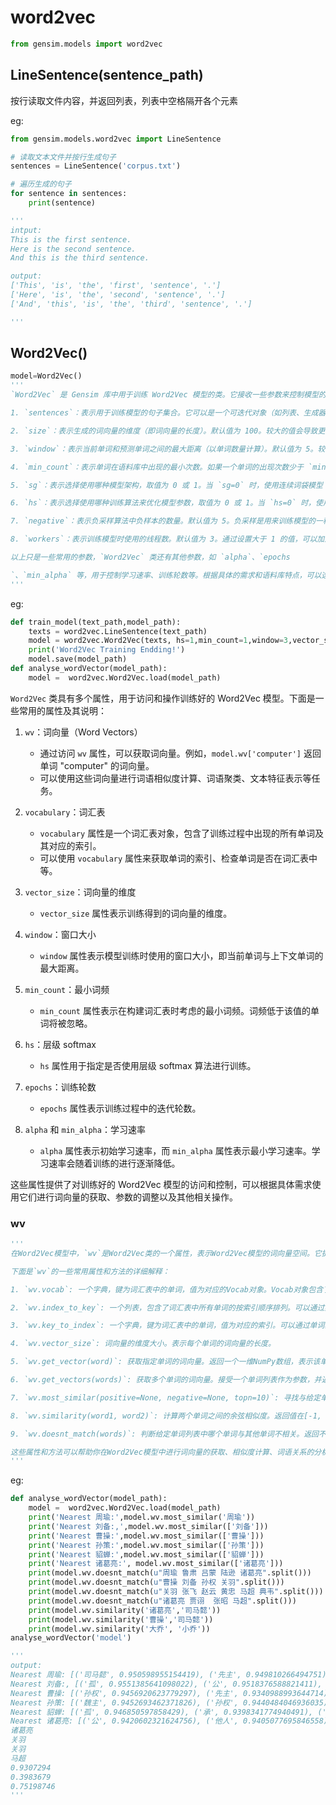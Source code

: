 # word2vec

```python
from gensim.models import word2vec
```

## LineSentence(sentence_path)

按行读取文件内容，并返回列表，列表中空格隔开各个元素

eg:

```python
from gensim.models.word2vec import LineSentence

# 读取文本文件并按行生成句子
sentences = LineSentence('corpus.txt')

# 遍历生成的句子
for sentence in sentences:
    print(sentence)

'''
intput:
This is the first sentence.
Here is the second sentence.
And this is the third sentence.

output:
['This', 'is', 'the', 'first', 'sentence', '.']
['Here', 'is', 'the', 'second', 'sentence', '.']
['And', 'this', 'is', 'the', 'third', 'sentence', '.']

'''
```

## Word2Vec()

```python
model=Word2Vec()
'''
`Word2Vec` 是 Gensim 库中用于训练 Word2Vec 模型的类。它接收一些参数来控制模型的训练过程和性能。下面是对一些常用参数的详细解释：

1. `sentences`：表示用于训练模型的句子集合。它可以是一个可迭代对象（如列表、生成器），每个元素是一个句子（以单词列表的形式表示）。句子集合可以通过 `LineSentence` 等方法生成。

2. `size`：表示生成的词向量的维度（即词向量的长度）。默认值为 100。较大的值会导致更多的内存占用，但可能提供更好的表示能力。

3. `window`：表示当前单词和预测单词之间的最大距离（以单词数量计算）。默认值为 5。较小的窗口大小会更关注当前单词附近的上下文，而较大的窗口大小会考虑更广泛的上下文信息。

4. `min_count`：表示单词在语料库中出现的最小次数。如果一个单词的出现次数少于 `min_count`，则会被忽略掉，不会被包含在词汇表中。默认值为 5。通过设置一个较大的值，可以过滤掉一些出现频率较低的单词，减少模型大小和训练时间。

5. `sg`：表示选择使用哪种模型架构，取值为 0 或 1。当 `sg=0` 时，使用连续词袋模型（CBOW）；当 `sg=1` 时，使用跳字模型（Skip-gram）。默认值为 0。

6. `hs`：表示选择使用哪种训练算法来优化模型参数，取值为 0 或 1。当 `hs=0` 时，使用负采样算法；当 `hs=1` 时，使用层级 softmax 算法。默认值为 0。层级 softmax 在大型语料库上的训练速度较慢，但可能会提供更好的模型质量。

7. `negative`：表示负采样算法中负样本的数量。默认值为 5。负采样是用来训练模型的一种方法，在每个训练样本中随机选择一些单词作为负样本，以便更好地学习单词之间的关系。

8. `workers`：表示训练模型时使用的线程数。默认值为 3。通过设置大于 1 的值，可以加速模型的训练过程。

以上只是一些常用的参数，`Word2Vec` 类还有其他参数，如 `alpha`、`epochs

`、`min_alpha` 等，用于控制学习速率、训练轮数等。根据具体的需求和语料库特点，可以选择合适的参数值来训练和优化 Word2Vec 模型。
'''
```

eg:

```python
def train_model(text_path,model_path):
    texts = word2vec.LineSentence(text_path)
    model = word2vec.Word2Vec(texts, hs=1,min_count=1,window=3,vector_size=100)
    print('Word2Vec Training Endding!')
    model.save(model_path)
def analyse_wordVector(model_path):
    model =  word2vec.Word2Vec.load(model_path)

```

`Word2Vec` 类具有多个属性，用于访问和操作训练好的 Word2Vec 模型。下面是一些常用的属性及其说明：

1. `wv`：词向量（Word Vectors）
   - 通过访问 `wv` 属性，可以获取词向量。例如，`model.wv['computer']` 返回单词 "computer" 的词向量。
   - 可以使用这些词向量进行词语相似度计算、词语聚类、文本特征表示等任务。

2. `vocabulary`：词汇表
   - `vocabulary` 属性是一个词汇表对象，包含了训练过程中出现的所有单词及其对应的索引。
   - 可以使用 `vocabulary` 属性来获取单词的索引、检查单词是否在词汇表中等。

3. `vector_size`：词向量的维度
   - `vector_size` 属性表示训练得到的词向量的维度。

4. `window`：窗口大小
   - `window` 属性表示模型训练时使用的窗口大小，即当前单词与上下文单词的最大距离。

5. `min_count`：最小词频
   - `min_count` 属性表示在构建词汇表时考虑的最小词频。词频低于该值的单词将被忽略。

6. `hs`：层级 softmax
   - `hs` 属性用于指定是否使用层级 softmax 算法进行训练。

7. `epochs`：训练轮数
   - `epochs` 属性表示训练过程中的迭代轮数。

8. `alpha` 和 `min_alpha`：学习速率
   - `alpha` 属性表示初始学习速率，而 `min_alpha` 属性表示最小学习速率。学习速率会随着训练的进行逐渐降低。

这些属性提供了对训练好的 Word2Vec 模型的访问和控制，可以根据具体需求使用它们进行词向量的获取、参数的调整以及其他相关操作。

### wv

```python
'''
在Word2Vec模型中，`wv`是Word2Vec类的一个属性，表示Word2Vec模型的词向量空间。它提供了一系列方法和属性用于操作和获取词向量。

下面是`wv`的一些常用属性和方法的详细解释：

1. `wv.vocab`: 一个字典，键为词汇表中的单词，值为对应的Vocab对象。Vocab对象包含了单词的索引、词频等信息。

2. `wv.index_to_key`: 一个列表，包含了词汇表中所有单词的按索引顺序排列。可以通过索引来获取对应的单词。

3. `wv.key_to_index`: 一个字典，键为词汇表中的单词，值为对应的索引。可以通过单词获取其在词汇表中的索引。

4. `wv.vector_size`: 词向量的维度大小。表示每个单词的词向量的长度。

5. `wv.get_vector(word)`: 获取指定单词的词向量。返回一个一维NumPy数组，表示该单词的词向量。

6. `wv.get_vectors(words)`: 获取多个单词的词向量。接受一个单词列表作为参数，并返回一个二维NumPy数组，每行表示一个单词的词向量。

7. `wv.most_similar(positive=None, negative=None, topn=10)`: 寻找与给定单词最相似的单词。可以通过指定positive和negative参数来进行词语之间的线性组合。topn参数表示返回相似单词的数量。

8. `wv.similarity(word1, word2)`: 计算两个单词之间的余弦相似度。返回值在[-1, 1]之间，值越接近1表示两个单词越相似。

9. `wv.doesnt_match(words)`: 判断给定单词列表中哪个单词与其他单词不相关。返回不相关的单词。

这些属性和方法可以帮助你在Word2Vec模型中进行词向量的获取、相似度计算、词语关系的分析等操作。你可以根据具体的需求选择合适的方法来处理和操作词向量。
'''
```

eg:

```python
def analyse_wordVector(model_path):
    model =  word2vec.Word2Vec.load(model_path)
    print('Nearest 周瑜:',model.wv.most_similar('周瑜'))
    print('Nearest 刘备:,',model.wv.most_similar(['刘备']))
    print('Nearest 曹操:',model.wv.most_similar(['曹操']))
    print('Nearest 孙策:',model.wv.most_similar(['孙策']))
    print('Nearest 貂蝉:',model.wv.most_similar(['貂蝉']))
    print('Nearest 诸葛亮:', model.wv.most_similar(['诸葛亮']))
    print(model.wv.doesnt_match(u"周瑜 鲁肃 吕蒙 陆逊 诸葛亮".split()))
    print(model.wv.doesnt_match(u"曹操 刘备 孙权 关羽".split()))
    print(model.wv.doesnt_match(u"关羽 张飞 赵云 黄忠 马超 典韦".split()))
    print(model.wv.doesnt_match(u"诸葛亮 贾诩  张昭 马超".split()))
    print(model.wv.similarity('诸葛亮','司马懿'))
    print(model.wv.similarity('曹操','司马懿'))
    print(model.wv.similarity('大乔', '小乔'))
analyse_wordVector('model')

'''
output:
Nearest 周瑜: [('司马懿', 0.950598955154419), ('先主', 0.949810266494751), ('孙权', 0.9451960921287537), ('关公', 0.9437651634216309), ('陆逊', 0.9435572028160095), ('孟获', 0.941710889339447), ('吕布', 0.9398935437202454), ('庞统', 0.9389603734016418), ('云长', 0.9362606406211853), ('姜维', 0.9360907673835754)]
Nearest 刘备:, [('孤', 0.9551385641098022), ('公', 0.9518376588821411), ('肃', 0.9483628869056702), ('此人', 0.9482020735740662), ('布', 0.947688639163971), ('吾', 0.9461888670921326), ('瑾', 0.9456201195716858), ('今日', 0.9452023506164551), ('策', 0.9451797604560852), ('权', 0.9446168541908264)]
Nearest 曹操: [('孙权', 0.9456920623779297), ('先主', 0.9340988993644714), ('周瑜', 0.933207094669342), ('司马懿', 0.9303578734397888), ('袁绍', 0.9109686017036438), ('孔明', 0.9050646424293518), ('东吴', 0.9037068486213684), ('吕布', 0.9025403261184692), ('后主', 0.9024657607078552), ('孙策', 0.9002562165260315)]
Nearest 孙策: [('魏主', 0.9452693462371826), ('孙权', 0.9440484046936035), ('江夏', 0.941910445690155), ('司马懿', 0.9389466047286987), ('诸葛', 0.9354034662246704), ('吕蒙', 0.9342080354690552), ('吕布', 0.933163046836853), ('军前', 0.9331251978874207), ('周瑜', 0.930729329586029), ('使者', 0.9294333457946777)]
Nearest 貂蝉: [('孤', 0.946850597858429), ('承', 0.9398341774940491), ('公瑾', 0.9384630918502808), ('妾', 0.9350747466087341), ('叔父', 0.9323621392250061), ('盖', 0.9301311373710632), ('术', 0.9284744262695312), ('从事', 0.928242027759552), ('公', 0.9268796443939209), ('会', 0.9246112704277039)]
Nearest 诸葛亮: [('公', 0.9420602321624756), ('他人', 0.9405077695846558), ('计', 0.9391981363296509), ('刘备', 0.9390828609466553), ('皇叔', 0.9379285573959351), ('之意', 0.9370032548904419), ('德', 0.9356804490089417), ('哉', 0.934687077999115), ('奈何', 0.9344265460968018), ('不知', 0.9331480860710144)]
诸葛亮
关羽
关羽
马超
0.9307294
0.3983679
0.75198746
'''
```

